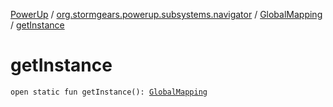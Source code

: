 [PowerUp](../../index.md) / [org.stormgears.powerup.subsystems.navigator](../index.md) / [GlobalMapping](index.md) / [getInstance](./get-instance.md)

# getInstance

`open static fun getInstance(): `[`GlobalMapping`](index.md)